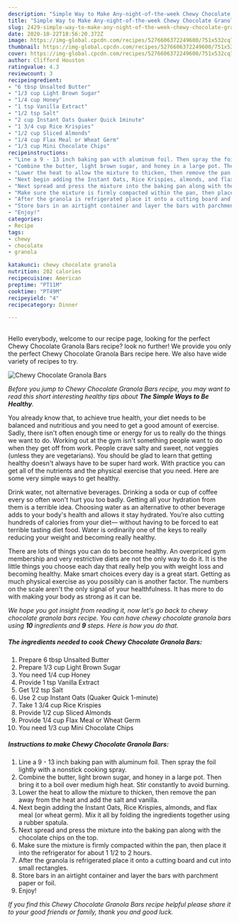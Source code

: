 ```yaml
---
description: "Simple Way to Make Any-night-of-the-week Chewy Chocolate Granola Bars"
title: "Simple Way to Make Any-night-of-the-week Chewy Chocolate Granola Bars"
slug: 2429-simple-way-to-make-any-night-of-the-week-chewy-chocolate-granola-bars
date: 2020-10-22T18:56:20.372Z
image: https://img-global.cpcdn.com/recipes/5276606372249600/751x532cq70/chewy-chocolate-granola-bars-recipe-main-photo.jpg
thumbnail: https://img-global.cpcdn.com/recipes/5276606372249600/751x532cq70/chewy-chocolate-granola-bars-recipe-main-photo.jpg
cover: https://img-global.cpcdn.com/recipes/5276606372249600/751x532cq70/chewy-chocolate-granola-bars-recipe-main-photo.jpg
author: Clifford Houston
ratingvalue: 4.3
reviewcount: 3
recipeingredient:
- "6 tbsp Unsalted Butter"
- "1/3 cup Light Brown Sugar"
- "1/4 cup Honey"
- "1 tsp Vanilla Extract"
- "1/2 tsp Salt"
- "2 cup Instant Oats Quaker Quick 1minute"
- "1 3/4 cup Rice Krispies"
- "1/2 cup Sliced Almonds"
- "1/4 cup Flax Meal or Wheat Germ"
- "1/3 cup Mini Chocolate Chips"
recipeinstructions:
- "Line a 9 - 13 inch baking pan with aluminum foil. Then spray the foil lightly with a nonstick cooking spray."
- "Combine the butter, light brown sugar, and honey in a large pot. Then bring it to a boil over medium high heat. Stir constantly to avoid burning."
- "Lower the heat to allow the mixture to thicken, then remove the pan away from the heat and add the salt and vanilla."
- "Next begin adding the Instant Oats, Rice Krispies, almonds, and flax meal (or wheat germ). Mix it all by folding the ingredients together using a rubber spatula."
- "Next spread and press the mixture into the baking pan along with the chocolate chips on the top."
- "Make sure the mixture is firmly compacted within the pan, then place it into the refrigerator for about 1 1/2 to 2 hours."
- "After the granola is refrigerated place it onto a cutting board and cut into small rectangles."
- "Store bars in an airtight container and layer the bars with parchment paper or foil."
- "Enjoy!"
categories:
- Recipe
tags:
- chewy
- chocolate
- granola

katakunci: chewy chocolate granola 
nutrition: 202 calories
recipecuisine: American
preptime: "PT11M"
cooktime: "PT49M"
recipeyield: "4"
recipecategory: Dinner

---
```

<br>
Hello everybody, welcome to our recipe page, looking for the perfect Chewy Chocolate Granola Bars recipe? look no further! We provide you only the perfect Chewy Chocolate Granola Bars recipe here. We also have wide variety of recipes to try.
<br>


![Chewy Chocolate Granola Bars](https://img-global.cpcdn.com/recipes/5276606372249600/751x532cq70/chewy-chocolate-granola-bars-recipe-main-photo.jpg)

<i>Before you jump to Chewy Chocolate Granola Bars recipe, you may want to read this short interesting healthy tips about <strong>The Simple Ways to Be Healthy</strong>.</i>

You already know that, to achieve true health, your diet needs to be balanced and nutritious and you need to get a good amount of exercise. Sadly, there isn't often enough time or energy for us to really do the things we want to do. Working out at the gym isn't something people want to do when they get off from work. People crave salty and sweet, not veggies (unless they are vegetarians). You should be glad to learn that getting healthy doesn't always have to be super hard work. With practice you can get all of the nutrients and the physical exercise that you need. Here are some very simple ways to get healthy.

Drink water, not alternative beverages. Drinking a soda or cup of coffee every so often won't hurt you too badly. Getting all your hydration from them is a terrible idea. Choosing water as an alternative to other beverage adds to your body's health and allows it stay hydrated. You’re also cutting hundreds of calories from your diet— without having to be forced to eat terrible tasting diet food. Water is ordinarily one of the keys to really reducing your weight and becoming really healthy.

There are lots of things you can do to become healthy. An overpriced gym membership and very restrictive diets are not the only way to do it. It is the little things you choose each day that really help you with weight loss and becoming healthy. Make smart choices every day is a great start. Getting as much physical exercise as you possibly can is another factor. The numbers on the scale aren't the only signal of your healthfulness. It has more to do with making your body as strong as it can be. 


<i>We hope you got insight from reading it, now let's go back to chewy chocolate granola bars recipe. You can have chewy chocolate granola bars using <strong>10</strong> ingredients and <strong>9</strong> steps. Here is how you do that.
</i>

##### The ingredients needed to cook Chewy Chocolate Granola Bars:

1. Prepare 6 tbsp Unsalted Butter
1. Prepare 1/3 cup Light Brown Sugar
1. You need 1/4 cup Honey
1. Provide 1 tsp Vanilla Extract
1. Get 1/2 tsp Salt
1. Use 2 cup Instant Oats (Quaker Quick 1-minute)
1. Take 1 3/4 cup Rice Krispies
1. Provide 1/2 cup Sliced Almonds
1. Provide 1/4 cup Flax Meal or Wheat Germ
1. You need 1/3 cup Mini Chocolate Chips


##### Instructions to make Chewy Chocolate Granola Bars:

1. Line a 9 - 13 inch baking pan with aluminum foil. Then spray the foil lightly with a nonstick cooking spray.
1. Combine the butter, light brown sugar, and honey in a large pot. Then bring it to a boil over medium high heat. Stir constantly to avoid burning.
1. Lower the heat to allow the mixture to thicken, then remove the pan away from the heat and add the salt and vanilla.
1. Next begin adding the Instant Oats, Rice Krispies, almonds, and flax meal (or wheat germ). Mix it all by folding the ingredients together using a rubber spatula.
1. Next spread and press the mixture into the baking pan along with the chocolate chips on the top.
1. Make sure the mixture is firmly compacted within the pan, then place it into the refrigerator for about 1 1/2 to 2 hours.
1. After the granola is refrigerated place it onto a cutting board and cut into small rectangles.
1. Store bars in an airtight container and layer the bars with parchment paper or foil.
1. Enjoy!


<i>If you find this Chewy Chocolate Granola Bars recipe helpful please share it to your good friends or family, thank you and good luck.</i>
